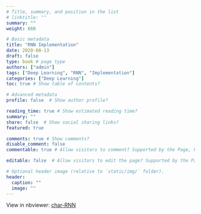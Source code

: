 ```yaml
---
# Title, summary, and position in the list
# linktitle: ""
summary: ""
weight: 660

# Basic metadata
title: "RNN Implementation"
date: 2020-08-13
draft: false
type: book # page type
authors: ["admin"]
tags: ["Deep Learning", "RNN", "Implementation"]
categories: ["Deep Learning"]
toc: true # Show table of contents?

# Advanced metadata
profile: false  # Show author profile?

reading_time: true # Show estimated reading time?
summary: ""
share: false  # Show social sharing links?
featured: true

comments: true # Show comments?
disable_comment: false
commentable: true # Allow visitors to comment? Supported by the Page, Post, and Docs content types.

editable: false  # Allow visitors to edit the page? Supported by the Page, Post, and Docs content types.

# Optional header image (relative to `static/img/` folder).
header:
  caption: ""
  image: ""
---
```


View in nbviewer: [char-RNN](https://nbviewer.jupyter.org/github/EckoTan0804/char-rnn/blob/master/char-rnn.ipynb)